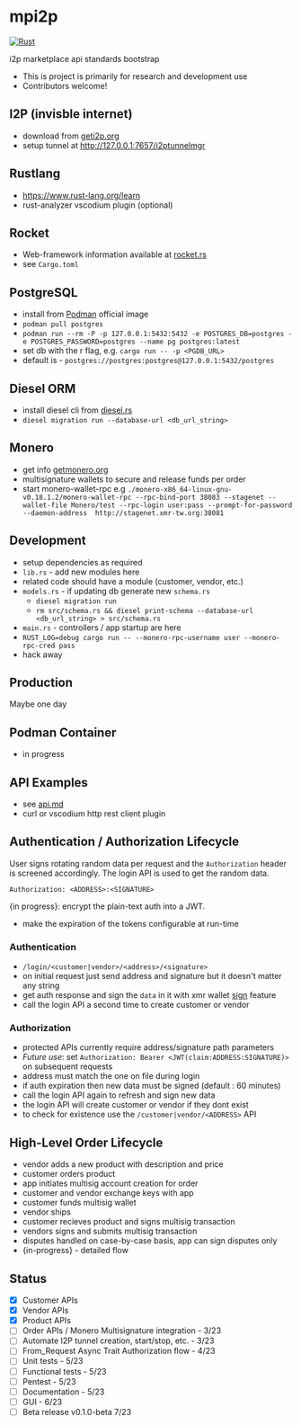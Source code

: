 # mpi2p

[![Rust](https://github.com/creating2morrow/mpi2p/actions/workflows/rust.yml/badge.svg)](https://github.com/creating2morrow/mpi2p/actions/workflows/rust.yml)

i2p marketplace api standards bootstrap

* This is project is primarily for research and development use
* Contributors welcome!

## I2P (invisble internet)

* download from [geti2p.org](https://geti2p.org/en/)
* setup tunnel at http://127.0.0.1:7657/i2ptunnelmgr

## Rustlang

* https://www.rust-lang.org/learn
* rust-analyzer vscodium plugin (optional)

## Rocket 

* Web-framework information available at [rocket.rs](https://rocket.rs/)
* see `Cargo.toml`

## PostgreSQL

* install from [Podman](https://registry.hub.docker.com/_/postgres/) official image
* `podman pull postgres`
* `podman run --rm -P -p 127.0.0.1:5432:5432 -e POSTGRES_DB=postgres -e POSTGRES_PASSWORD=postgres --name pg postgres:latest`
* set db with the r flag, e.g. `cargo run -- -p <PGDB_URL>`
*  default is - `postgres://postgres:postgres@127.0.0.1:5432/postgres`

## Diesel ORM

* install diesel cli from [diesel.rs](https://diesel.rs/guides/configuring-diesel-cli.html)
* `diesel migration run --database-url <db_url_string>`

## Monero

* get info [getmonero.org](https://getmonero.org)
* multisignature wallets to secure and release funds per order
* start monero-wallet-rpc e.g `./monero-x86_64-linux-gnu-v0.18.1.2/monero-wallet-rpc --rpc-bind-port 38083 --stagenet --wallet-file Monero/test --rpc-login user:pass --prompt-for-password  --daemon-address  http://stagenet.xmr-tw.org:38081`

## Development

* setup dependencies as required
* `lib.rs` - add new modules here
* related code should have a module (customer, vendor, etc.)
* `models.rs` - if updating db generate new `schema.rs`
    * `diesel migration run`
    * `rm src/schema.rs && diesel print-schema --database-url <db_url_string> > src/schema.rs` 
* `main.rs` - controllers / app startup are here
* `RUST_LOG=debug cargo run -- --monero-rpc-username user --monero-rpc-cred pass`
* hack away

## Production

Maybe one day

## Podman Container

* in progress

## API Examples

* see [api.md](./api.md)
* curl or vscodium http rest client plugin

## Authentication / Authorization Lifecycle

User signs rotating random data per request and the `Authorization` header
is screened accordingly. The login API is used to get the random data.

`Authorization: <ADDRESS>:<SIGNATURE>`

{in progress}: encrypt the plain-text auth into a JWT.
* make the expiration of the tokens configurable at run-time

### Authentication

* `/login/<customer|vendor>/<address>/<signature>`
* on initial request just send address and signature but it doesn't matter any string
* get auth response and sign the `data` in it with xmr wallet [sign]() feature
* call the login API a second time to create customer or vendor

### Authorization

* protected APIs currently require address/signature path parameters
* <i>Future use</i>: set `Authorization: Bearer <JWT(claim:ADDRESS:SIGNATURE)>` on subsequent requests
* address must match the one on file during login
* if auth expiration then new data must be signed (default : 60 minutes)
* call the login API again to refresh and sign new data
* the login API will create customer or vendor if they dont exist
* to check for existence use the `/customer|vendor/<ADDRESS>` API

## High-Level Order Lifecycle

* vendor adds a new product with description and price
* customer orders product
* app initiates multisig account creation for order
* customer and vendor exchange keys with app
* customer funds multisig wallet
* vendor ships
* customer recieves product and signs multisig transaction
* vendors signs and submits multisig transaction
* disputes handled on case-by-case basis, app can sign disputes only
* {in-progress} - detailed flow

## Status

* [x] Customer APIs
* [x] Vendor APIs
* [x] Product APIs
* [ ] Order APIs / Monero Multisignature integration - 3/23
* [ ] Automate I2P tunnel creation, start/stop, etc. - 3/23
* [ ] From_Request Async Trait Authorization flow - 4/23
* [ ] Unit tests - 5/23
* [ ] Functional tests - 5/23
* [ ] Pentest - 5/23
* [ ] Documentation - 5/23
* [ ] GUI - 6/23
* [ ] Beta release v0.1.0-beta 7/23
